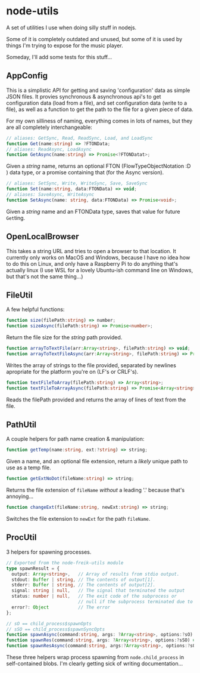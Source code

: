 # node-utils

A set of utilities I use when doing silly stuff in nodejs.

Some of it is completely outdated and unused, but some of it is used by things
I'm trying to expose for the music player.

Someday, I'll add some tests for this stuff...

## AppConfig

This is a simplistic API for getting and saving 'configuration' data as simple
JSON files. It provies synchronous & asynchronous api's to get configuration
data (load from a file), and set configuration data (write to a file), as well
as a function to get the path to the file for a given piece of data.

For my own silliness of naming, everything comes in lots of names, but they are
all completely interchangeable:

```typescript
// aliases: GetSync, Read, ReadSync, Load, and LoadSync
function Get(name:string) => ?FTONData;
// aliases: ReadAsync, LoadAsync
function GetAsync(name:string) => Promise<?FTONDatat>;
```

Given a _string_ name, returns an optional FTON (FlowTypeObjectNotation :D )
data type, or a promise containing that (for the Async version).

```typescript
// aliases: SetSync, Write, WriteSync, Save, SaveSync
function Set(name:string, data:FTONData) => void;
// aliases: SaveAsync, WriteAsync
function SetAsync(name: string, data:FTONData) => Promise<void>;
```

Given a _string_ name and an FTONData type, saves that value for future
`Get`ting.

## OpenLocalBrowser

This takes a string URL and tries to open a browser to that location. It
currently only works on MacOS and Windows, because I have no idea how to do
this on Linux, and only have a Raspberry Pi to do anything that's actually
linux (I use WSL for a lovely Ubuntu-ish command line on Windows, but that's
not the same thing...)

## FileUtil

A few helpful functions:

```typescript
function size(filePath:string) => number;
function sizeAsync(filePath:string) => Promise<number>;
```

Return the file size for the _string_ path provided.

```typescript
function arrayToTextFile(arr:Array<string>, filePath:string) => void;
function arrayToTextFileAsync(arr:Array<string>, filePath:string) => Promise<void>;
```

Writes the array of strings to the file provided, separated by newlines
apropriate for the platform you're on (LF's or CRLF's).

```typescript
function textFileToArray(filePath:string) => Array<string>;
function textFileToArrayAsync(filePath:string) => Promise<Array<string>>;
```

Reads the filePath provided and returns the array of lines of text from the file.

## PathUtil

A couple helpers for path name creation & manipulation:

```typescript
function getTemp(name:string, ext:?string) => string;
```

Given a name, and an optional file extension, return a _likely_ unique path to use as a temp file.

```typescript
function getExtNoDot(fileName:string) => string;
```

Returns the file extension of `fileName` _without_ a leading '.' because that's annoying...

```typescript
function changeExt(fileName:string, newExt:string) => string;
```

Switches the file extension to `newExt` for the path `fileName`.

## ProcUtil

3 helpers for spawning processes.

```typescript
// Exported from the node-freik-utils module
type spawnResult = {
  output: Array<string>,   // Array of results from stdio output.
  stdout: Buffer | string, // The contents of output[1].
  stderr: Buffer | string, // The contents of output[2].
  signal: string | null,   // The signal that terminated the output
  status: number | null,   // The exit code of the subprocess or
                           // null if the subprocess terminated due to a signal.
  error?: Object           // The error
};

// sO == child_process$spawnOpts
// sSO == child_process$spawnSyncOpts
function spawnAsync(command:string, args: ?Array<string>, options:?sO) => Promise<spawnResult>;
function spawnRes(command:string, args: ?Array<string>, options:?sSO) => boolean;
function spawnResAsync(command:string, args:?Array<string>, options:?sO) => Promise<boolean>;
```

These three helpers wrap process spawning from `node.child_process` in self-contained blobs. I'm clearly getting sick of writing documentation...
